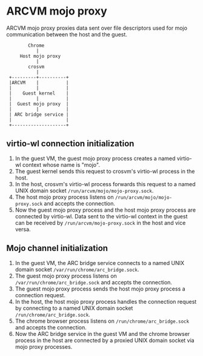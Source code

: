 # ARCVM mojo proxy

ARCVM mojo proxy proxies data sent over file descriptors used for mojo
communication between the host and the guest.

```
        Chrome
           |
     Host mojo proxy
           |
        crosvm
           |
 +---------+----------+
 |ARCVM    |          |
 |         |          |
 |    Guest kernel    |
 |         |          |
 |  Guest mojo proxy  |
 |         |          |
 | ARC bridge service |
 |                    |
 +--------------------+
```

## virtio-wl connection initialization

1.  In the guest VM, the guest mojo proxy process creates a named virtio-wl
    context whose name is "mojo".
1.  The guest kernel sends this request to crosvm's virtio-wl process in the
    host.
1.  In the host, crosvm's virtio-wl process forwards this request to a named
    UNIX domain socket `/run/arcvm/mojo/mojo-proxy.sock`.
1.  The host mojo proxy process listens on `/run/arcvm/mojo/mojo-proxy.sock` and
    accepts the connection.
1.  Now the guest mojo proxy process and the host mojo proxy process are
    connected by virtio-wl. Data sent to the virtio-wl context in the guest can
    be received by `/run/arcvm/mojo-proxy.sock` in the host and vice versa.

## Mojo channel initialization

1.  In the guest VM, the ARC bridge service connects to a named UNIX domain
    socket `/var/run/chrome/arc_bridge.sock`.
1.  The guest mojo proxy process listens on `/var/run/chrome/arc_bridge.sock`
    and accepts the connection.
1.  The guest mojo proxy process sends the host mojo proxy process a connection
    request.
1.  In the host, the host mojo proxy process handles the connection request by
    connecting to a named UNIX domain socket `/run/chrome/arc_bridge.sock`.
1.  The chrome browser process listens on `/run/chrome/arc_bridge.sock` and
    accepts the connection.
1.  Now the ARC bridge service in the guest VM and the chrome browser process in
    the host are connected by a proxied UNIX domain socket via mojo proxy
    processes.

